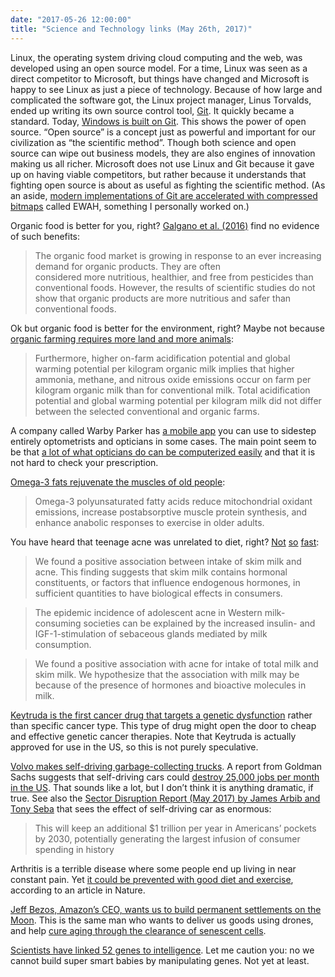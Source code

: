 ```yaml
---
date: "2017-05-26 12:00:00"
title: "Science and Technology links (May 26th, 2017)"
---
```




Linux, the operating system driving cloud computing and the web, was developed using an open source model. For a time, Linux was seen as a direct competitor to Microsoft, but things have changed and Microsoft is happy to see Linux as just a piece of technology. Because of how large and complicated the software got, the Linux project manager, Linus Torvalds, ended up writing its own source control tool, [Git](https://en.wikipedia.org/wiki/Git). It quickly became a standard. Today, [Windows is built on Git](https://www.theregister.co.uk/2017/05/25/windows_is_now_built_on_git/). This shows the power of open source. &ldquo;Open source&rdquo; is a concept just as powerful and important for our civilization as &ldquo;the scientific method&rdquo;. Though both science and open source can wipe out business models, they are also engines of innovation making us all richer. Microsoft does not use Linux and Git because it gave up on having viable competitors, but rather because it understands that fighting open source is about as useful as fighting the scientific method. (As an aside, [modern implementations of Git are accelerated with compressed bitmaps](https://github.com/git/git/tree/master/ewah) called EWAH, something I personally worked on.)

Organic food is better for you, right? [Galgano et al. (2016)](https://www.cogentoa.com/article/10.1080/23311932.2016.1142818.pdf) find no evidence of such benefits:

>  The organic food market is growing in response to an ever increasing demand for organic products. They are often<br/>
considered more nutritious, healthier, and free from pesticides than conventional foods. However, the results of scientific studies do not show that organic products are more nutritious and safer than conventional foods.



Ok but organic food is better for the environment, right? Maybe not because [organic farming requires more land and more animals](http://www.sciencedirect.com/science/article/pii/S0308521X07000819):

> Furthermore, higher on-farm acidification potential and global warming potential per kilogram organic milk implies that higher ammonia, methane, and nitrous oxide emissions occur on farm per kilogram organic milk than for conventional milk. Total acidification potential and global warming potential per kilogram milk did not differ between the selected conventional and organic farms. 


A company called Warby Parker has [a mobile app](https://itunes.apple.com/us/app/prescription-check/id1209102842?mt=8) you can use to sidestep entirely optometrists and opticians in some cases. The main point seem to be that [a lot of what opticians do can be computerized easily](https://ca.warbyparker.com/pd/instructions) and that it is not hard to check your prescription. 

[Omega-3 fats rejuvenate the muscles of old people](http://www.aging-us.com/article/101210):

> Omega-3 polyunsaturated fatty acids reduce mitochondrial oxidant emissions, increase postabsorptive muscle protein synthesis, and enhance anabolic responses to exercise in older adults.


You have heard that teenage acne was unrelated to diet, right? [Not](http://www.sciencedirect.com/science/article/pii/S0190962207024024) [so](http://onlinelibrary.wiley.com/doi/10.1111/j.1610-0387.2009.07019.x/full) [fast](http://www.sciencedirect.com/science/article/pii/S0190962204021589):

> We found a positive association between intake of skim milk and acne. This finding suggests that skim milk contains hormonal constituents, or factors that influence endogenous hormones, in sufficient quantities to have biological effects in consumers.


> The epidemic incidence of adolescent acne in Western milk-consuming societies can be explained by the increased insulin- and IGF-1-stimulation of sebaceous glands mediated by milk consumption.


> We found a positive association with acne for intake of total milk and skim milk. We hypothesize that the association with milk may be because of the presence of hormones and bioactive molecules in milk.


[Keytruda is the first cancer drug that targets a genetic dysfunction](https://www.technologyreview.com/s/607927/drug-is-first-to-treat-cancer-based-on-genetics-not-location/) rather than specific cancer type. This type of drug might open the door to cheap and effective genetic cancer therapies. Note that Keytruda is actually approved for use in the US, so this is not purely speculative.

[Volvo makes self-driving garbage-collecting trucks](http://www.pcmag.com/news/353778/volvos-self-driving-garbage-truck-wants-your-trash). A report from Goldman Sachs suggests that self-driving cars could [destroy 25,000 jobs per month in the US](http://www.cnbc.com/2017/05/22/goldman-sachs-analysis-of-autonomous-vehicle-job-loss.html). That sounds like a lot, but I don&rsquo;t think it is anything dramatic, if true. See also the [Sector Disruption Report (May 2017) by James Arbib and Tony Seba](https://static1.squarespace.com/static/585c3439be65942f022bbf9b/t/591a2e4be6f2e1c13df930c5/1494888038959/RethinkX+Report_051517.pdf) that sees the effect of self-driving car as enormous:

>  This will keep an additional $1 trillion per year in Americans&rsquo; pockets by 2030, potentially generating the largest infusion of consumer spending in history


Arthritis is a terrible disease where some people end up living in near constant pain. Yet [it could be prevented with good diet and exercise](http://www.nature.com/nrrheum/journal/v13/n5/abs/nrrheum.2017.50.html), according to an article in Nature.

[Jeff Bezos, Amazon&rsquo;s CEO, wants us to build permanent settlements on the Moon](https://www.geekwire.com/2017/jeff-bezos-blue-origin-moon/). This is the same man who wants to deliver us goods using drones, and help [cure aging through the clearance of senescent cells](https://techcrunch.com/2016/10/27/jeff-bezos-mayo-clinic-back-anti-aging-startup-unity-biotechnology-for-116-million/).

[Scientists have linked 52 genes to intelligence](https://mobile.nytimes.com/2017/05/22/science/52-genes-human-intelligence.html). Let me caution you: no we cannot build super smart babies by manipulating genes. Not yet at least.

